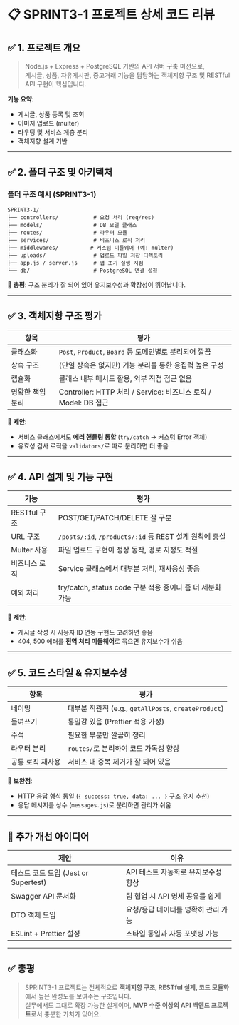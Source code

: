 # 📋 SPRINT3-1 프로젝트 상세 코드 리뷰

## ✅ 1. 프로젝트 개요

> Node.js + Express + PostgreSQL 기반의 API 서버 구축 미션으로,  
> 게시글, 상품, 자유게시판, 중고거래 기능을 담당하는 객체지향 구조 및 RESTful API 구현이 핵심입니다.

**기능 요약**:
- 게시글, 상품 등록 및 조회
- 이미지 업로드 (multer)
- 라우팅 및 서비스 계층 분리
- 객체지향 설계 기반

---

## ✅ 2. 폴더 구조 및 아키텍처

### 폴더 구조 예시 (SPRINT3-1)
```
SPRINT3-1/
├── controllers/           # 요청 처리 (req/res)
├── models/                # DB 모델 클래스
├── routes/                # 라우터 모듈
├── services/              # 비즈니스 로직 처리
├── middlewares/          # 커스텀 미들웨어 (예: multer)
├── uploads/               # 업로드 파일 저장 디렉토리
├── app.js / server.js     # 앱 초기 실행 지점
└── db/                    # PostgreSQL 연결 설정
```

📌 **총평**: 구조 분리가 잘 되어 있어 유지보수성과 확장성이 뛰어납니다.

---

## ✅ 3. 객체지향 구조 평가

| 항목 | 평가 |
|------|------|
| 클래스화 | `Post`, `Product`, `Board` 등 도메인별로 분리되어 깔끔 |
| 상속 구조 | (단일 상속은 없지만) 기능 분리를 통한 응집력 높은 구성 |
| 캡슐화 | 클래스 내부 메서드 활용, 외부 직접 접근 없음 |
| 명확한 책임 분리 | Controller: HTTP 처리 / Service: 비즈니스 로직 / Model: DB 접근 |

📌 **제안**:
- 서비스 클래스에서도 **에러 핸들링 통합** (`try/catch` → 커스텀 Error 객체)
- 유효성 검사 로직을 `validators/`로 따로 분리하면 더 좋음

---

## ✅ 4. API 설계 및 기능 구현

| 기능 | 평가 |
|------|------|
| RESTful 구조 | POST/GET/PATCH/DELETE 잘 구분 |
| URL 구조 | `/posts/:id`, `/products/:id` 등 REST 설계 원칙에 충실 |
| Multer 사용 | 파일 업로드 구현이 정상 동작, 경로 지정도 적절 |
| 비즈니스 로직 | Service 클래스에서 대부분 처리, 재사용성 좋음 |
| 예외 처리 | try/catch, status code 구분 적용 중이나 좀 더 세분화 가능 |

📌 **제안**:
- 게시글 작성 시 사용자 ID 연동 구현도 고려하면 좋음
- 404, 500 에러를 **전역 처리 미들웨어**로 묶으면 유지보수가 쉬움

---

## ✅ 5. 코드 스타일 & 유지보수성

| 항목 | 평가 |
|------|------|
| 네이밍 | 대부분 직관적 (e.g., `getAllPosts`, `createProduct`) |
| 들여쓰기 | 통일감 있음 (Prettier 적용 가정) |
| 주석 | 필요한 부분만 깔끔히 정리 |
| 라우터 분리 | `routes/`로 분리하여 코드 가독성 향상 |
| 공통 로직 재사용 | 서비스 내 중복 제거가 잘 되어 있음 |

📌 **보완점**:
- HTTP 응답 형식 통일 (`{ success: true, data: ... }` 구조 유지 추천)
- 응답 메시지를 상수 (`messages.js`)로 분리하면 관리가 쉬움

---

## 🔧 추가 개선 아이디어

| 제안 | 이유 |
|------|------|
| 테스트 코드 도입 (Jest or Supertest) | API 테스트 자동화로 유지보수성 향상 |
| Swagger API 문서화 | 팀 협업 시 API 명세 공유를 쉽게 |
| DTO 객체 도입 | 요청/응답 데이터를 명확히 관리 가능 |
| ESLint + Prettier 설정 | 스타일 통일과 자동 포맷팅 가능 |

---

## ✅ 총평

> SPRINT3-1 프로젝트는 전체적으로 **객체지향 구조, RESTful 설계, 코드 모듈화**에서 높은 완성도를 보여주는 구조입니다.  
> 실무에서도 그대로 확장 가능한 설계이며, **MVP 수준 이상의 API 백엔드 프로젝트**로서 충분한 가치가 있어요.